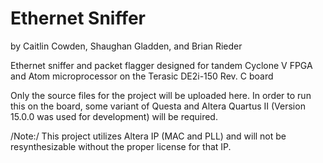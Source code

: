 # Ethernet Sniffer

by Caitlin Cowden, Shaughan Gladden, and Brian Rieder

Ethernet sniffer and packet flagger designed for tandem Cyclone V FPGA and Atom microprocessor on the Terasic DE2i-150 Rev. C board

Only the source files for the project will be uploaded here. In order to run this on the board, some variant of Questa and Altera Quartus II (Version 15.0.0 was used for development) will be required.

/Note:/ This project utilizes Altera IP (MAC and PLL) and will not be resynthesizable without the proper license for that IP. 
